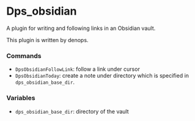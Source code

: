 # Dps_obsidian

A plugin for writing and following links in an Obsidian vault.

This plugin is written by denops.

### Commands

- `DpsObsidianFollowLink`: follow a link under cursor
- `DpsObsidianToday`: create a note under directory which is specified in `dps_obsidian_base_dir`.

### Variables

- `dps_obsidian_base_dir`: directory of the vault
